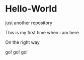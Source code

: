 # Hello-World
just another repository

This is my first time when i am here

On the right way

go!  go! go!
